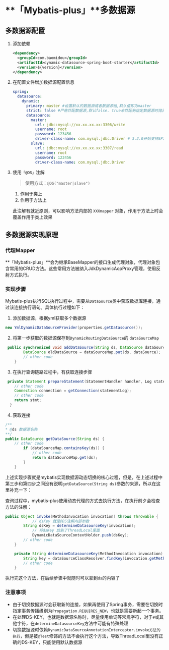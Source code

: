# **「Mybatis-plus」**多数据源

## 多数据源配置

1. 添加依赖

   ```xml
   <dependency>
     <groupId>com.baomidou</groupId>
     <artifactId>dynamic-datasource-spring-boot-starter</artifactId>
     <version>${version}</version>
   </dependency>
   ```

2. 在配置文件增加数据源配置信息

   ```yaml
   spring:
     datasource:
       dynamic:
         primary: master #设置默认的数据源或者数据源组,默认值即为master
         strict: false #严格匹配数据源,默认false. true未匹配到指定数据源时抛异常,false使用默认数据源
         datasource:
           master:
             url: jdbc:mysql://xx.xx.xx.xx:3306/write
             username: root
             password: 123456
             driver-class-name: com.mysql.jdbc.Driver # 3.2.0开始支持SPI可省略此配置
           slave:
             url: jdbc:mysql://xx.xx.xx.xx:3307/read
             username: root
             password: 123456
             driver-class-name: com.mysql.jdbc.Driver
   ```

3. 使用`「@DS」`注解

   > 使用方式：`@DS("master|slave")` 

   1. 作用于类上
   2. 作用于方法上

   此注解有就近原则，可以影响方法内部的 `XXXmapper` 对象，作用于方法上时会覆盖作用于类上效果

## 多数据源实现原理

### 代理Mapper

**「Mybatis-plus」**会为继承BaseMapper的接口生成代理对象，代理对象包含常用的CRUD方法。这些常用方法被纳入JdkDynamicAopProxy管理，使用反射方式执行。

### 实现步骤

Mybatis-plus执行SQL执行过程中，需要从`DataSource`类中获取数据库连接，通过该连接执行语句。具体执行过程如下：

1. 添加数据源，根据yml获取多个数据源

```java
new YmlDynamicDataSourceProvider(properties.getDatasource());
```

2. 将第一步获取的数据源保存到`DynamicRoutingDataSource`的	`dataSourceMap`

```java
 public synchronized void addDataSource(String ds, DataSource dataSource) {
        DataSource oldDataSource = dataSourceMap.put(ds, dataSource);
        // other code
    }
```

3. 在执行查询链路过程中，有获取连接步骤

```java
 private Statement prepareStatement(StatementHandler handler, Log statementLog) throws SQLException {
    // other code
    Connection connection = getConnection(statementLog);
   	// other code
    return stmt;
  }
```

4. 获取连接

```java
/**
* @ds 数据源名称 
**/
public DataSource getDataSource(String ds) {
   	// other code
        if (dataSourceMap.containsKey(ds)) {
            // other code
            return dataSourceMap.get(ds);
        }
    }
```

上述实现步骤就是mybatis实现数据源动态切换的核心过程，但是，在上述过程中第三步和第四步之间没有说明`getDataSource(String ds)`参数的来源，所以在这里补充一下：

查询过程中，mybatis-plus使用动态代理的方式去执行方法，在执行前夕会检查方法的注解：

```java
public Object invoke(MethodInvocation invocation) throws Throwable {
  			// dsKey 就是@DS注解内部参数
        String dsKey = determineDatasourceKey(invocation);
  			// 将dsKey 放到了ThreadLocal里面
  			DynamicDataSourceContextHolder.push(dsKey);
       	// other code
    }

    private String determineDatasourceKey(MethodInvocation invocation) {
        String key = dataSourceClassResolver.findKey(invocation.getMethod(), invocation.getThis());
        // other code 
    }
```

执行完这个方法，在后续步骤中就随时可以拿到`ds`的内容了

### 注意事项

- 由于切换数据源时会获取新的连接，如果再使用了Spring事务，需要在切换时指定事务传播级别为`Propagation.REQUIRES_NEW`，也就是需要新起一个事务。
- 在处理DS-KEY，也就是数据源名称时，尽量使用单词等常规字符，对于`#`或其他字符，在`determineDatasourceKey`方法中可能有特殊处理
- 切换数据源时依赖`DynamicDataSourceAnnotationInterceptor.invoke方法的执行`，但是被`@Test`修饰的方法不会执行这个方法，导致ThreadLocal里没有正确的DS-KEY，只能使用默认数据源





